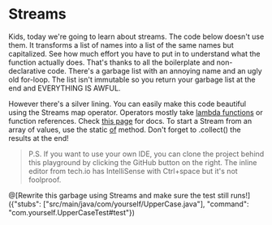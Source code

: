 # Streams
Kids, today we're going to learn about streams. The code below doesn't use them.
It transforms a list of names into a list of the same names but capitalized. 
See how much effort you have to put in to understand what the function actually does.
That's thanks to all the boilerplate and non-declarative code. 
There's a garbage list with an annoying name and an ugly old for-loop. 
The list isn't immutable so you return your garbage list at the end and EVERYTHING IS AWFUL.

However there's a silver lining. You can easily make this code beautiful using the Streams map operator.
Operators mostly take [lambda functions](https://image.slidesharecdn.com/javafp-forpdf-130313133408-phpapp01/95/fp-in-java-project-lambda-and-beyond-5-638.jpg?cb=1363255367) or function references. 
Check [this page](https://docs.oracle.com/javase/8/docs/api/java/util/stream/package-summary.html) for docs. 
To start a Stream from an array of values, use the static [of](https://docs.oracle.com/javase/8/docs/api/java/util/stream/Stream.html#of-T...-) method. 
Don't forget to .collect() the results at the end!

> P.S. If you want to use your own IDE, you can clone the project behind this playground by clicking the GitHub button on the right.
> The inline editor from tech.io has IntelliSense with Ctrl+space but it's not foolproof.

@[Rewrite this garbage using Streams and make sure the test still runs!]({"stubs": ["src/main/java/com/yourself/UpperCase.java"], "command": "com.yourself.UpperCaseTest#test"})